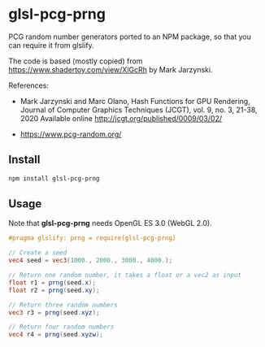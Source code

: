 # glsl-pcg-prng

PCG random number generators ported to an NPM package, so that you can require it from glslify.

The code is based (mostly copied) from https://www.shadertoy.com/view/XlGcRh by Mark Jarzynski.

References:

* Mark Jarzynski and Marc Olano, Hash Functions for GPU Rendering, Journal of
  Computer Graphics Techniques (JCGT), vol. 9, no. 3, 21-38, 2020
  Available online http://jcgt.org/published/0009/03/02/

* https://www.pcg-random.org/

## Install

```sh
npm install glsl-pcg-prng
```

## Usage

Note that **glsl-pcg-prng** needs OpenGL ES 3.0 (WebGL 2.0).

```glsl
#pragma glslify: prng = require(glsl-pcg-prng)

// Create a seed
vec4 seed = vec3(1000., 2000., 3000., 4000.);

// Return one random number, it takes a float or a vec2 as input
float r1 = prng(seed.x);
float r2 = prng(seed.xy);

// Return three random numbers
vec3 r3 = prng(seed.xyz);

// Return four random numbers
vec4 r4 = prng(seed.xyzw);
```
